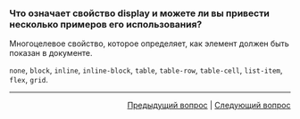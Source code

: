 ### Что означает свойство display и можете ли вы привести несколько примеров его использования?

Многоцелевое свойство, которое определяет, как элемент должен быть показан в документе.

`none`, `block`, `inline`, `inline-block`, `table`, `table-row`, `table-cell`, `list-item`, `flex`, `grid`.

---

<div align="right">
<a href="20.md">Предыдущий вопрос</a> | <a href="22.md">Следующий вопрос</a>
</div>
